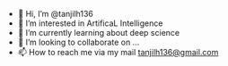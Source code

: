- 👋 Hi, I’m @tanjilh136
- 👀 I’m interested in ArtificaL Intelligence 
- 🌱 I’m currently learning about deep science
- 💞️ I’m looking to collaborate on ...
- 📫 How to reach me via my mail tanjilh136@gmail.com

<!---
tanjilh136/tanjilh136 is a ✨ special ✨ repository because its `README.md` (this file) appears on your GitHub profile.
You can click the Preview link to take a look at your changes.
--->

